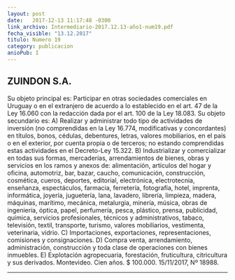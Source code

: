 ```yaml
---
layout: post
date:   2017-12-13 11:17:48 -0300
link_archivo: Intermediario-2017.12.13-año1-num19.pdf
fecha_visible: "13.12.2017"
titulo: Numero 19
category: publicacion
anioPub: I
---
```


## ZUINDON S.A. 


Su objeto principal es: Participar en otras sociedades comerciales en Uruguay o en el extranjero de acuerdo a lo establecido en el art. 47 de la Ley 16.060 con la redacción dada por el art. 100 de la Ley 18.083. Su objeto secundario es: A) Realizar y administrar todo tipo de actividades de inversión (no comprendidas en la Ley 16.774, modificativas y concordantes) en títulos, bonos, cédulas, debentures, letras, valores mobiliarios, en el país o en el exterior, por cuenta propia o de terceros; no estando comprendidas estas actividades en el Decreto-Ley 15.322. B) Industrializar y comercializar en todas sus formas, mercaderías, arrendamientos de bienes, obras y servicios en los ramos y anexos de: alimentación, artículos del hogar y oficina, automotriz, bar, bazar, caucho, comunicación, construcción, cosmética, cueros, deportes, editorial, electrónica, electrotecnia, enseñanza, espectáculos, farmacia, ferretería, fotografía, hotel, imprenta, informática, joyería, juguetería, lana, lavadero, librería, limpieza, madera, máquinas, marítimo, mecánica, metalurgia, minería, música, obras de ingeniería, óptica, papel, perfumería, pesca, plástico, prensa, publicidad, química, servicios profesionales, técnicos y administrativos, tabaco, televisión, textil, transporte, turismo, valores mobiliarios, vestimenta, veterinaria, vidrio. C) Importaciones, exportaciones, representaciones, comisiones y consignaciones. D) Compra venta, arrendamiento, administración, construcción y toda clase de operaciones con bienes inmuebles. E) Explotación agropecuaria, forestación, fruticultura, citricultura y sus derivados.
Montevideo. Cien años. $ 100.000.
15/11/2017, Nº 18988.



---
